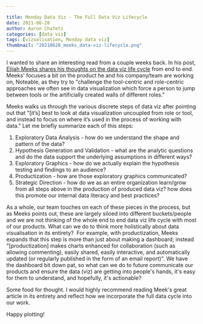```yaml
---

title: Monday Data Viz - The Full Data Viz Lifecycle
date: 2021-06-28
author: Aaron Chafetz
categories: [data viz]
tags: [vizualisation, Monday data viz]
thumbnail: "20210628_meeks_data-viz-lifecycle.png"
---
```


I wanted to share an interesting read from a couple weeks back. In his post, [Elijah Meeks shares his thoughts on the data viz life cycle](https://medium.com/noteableio/designing-for-the-data-visualization-lifecycle-42d854cbf7d4) from end to end. Meeks' focuses a bit on the product he and his company/team are working on, Noteable, as they try to "challenge the tool-centric and role-centric approaches we often see in data visualization which force a person to jump between tools or the artificially created walls of different roles." 

Meeks walks us through the various discrete steps of data viz after pointing out that "[it’s] best to look at data visualization uncoupled from role or tool, and instead to focus on where it’s used in the process of working with data." Let me briefly summarize each of this steps:
  1. Exploratory Data Analysis - how do we understand the shape and pattern of the data?
  1. Hypothesis Generation and Validation - what are the analytic questions and do the data support the underlying assumptions in different ways?
  1. Exploratory Graphics - how do we actually explain the hypothesis testing and findings to an audience?
  1. Productization - how are those exploratory graphics communicated?
  1. Strategic Direction - how do we as an entire organization learn/grow from all steps above in the production of produced data viz? how does this promote our internal data literacy and best practices?
  
As a whole, our team touches on each of these pieces in the process, but as Meeks points out, these are largely siloed into different buckets/people and we are not thinking of the whole end to end data viz life cycle with most of our products. What can we do to think more holistically about data visualisation in its entirety?  For example, with productization, Meeks expands that this step is more than just about making a dashboard; instead "[productization] makes charts enhanced for collaboration (such as allowing commenting), easily shared, easily interactive, and automatically updated (or regularly published in the form of an email report)". We have the dashboard bit down pat, so what can we do to future communicate our products and ensure the data (viz) are getting into people's hands, it's easy for them to understand, and hopefully, it's actionable? 

Some food for thought. I would highly recommend reading Meek's great article in its entirety and reflect how we incorporate the full data cycle into our work.

Happy plotting!